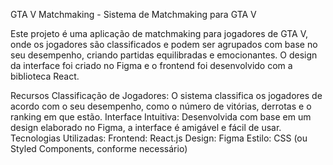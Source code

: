 GTA V Matchmaking - Sistema de Matchmaking para GTA V

Este projeto é uma aplicação de matchmaking para jogadores de GTA V, onde os jogadores são classificados e podem ser agrupados com base no seu desempenho, criando partidas equilibradas e emocionantes. O design da interface foi criado no Figma e o frontend foi desenvolvido com a biblioteca React.

Recursos
Classificação de Jogadores: O sistema classifica os jogadores de acordo com o seu desempenho, como o número de vitórias, derrotas e o ranking em que estão.
Interface Intuitiva: Desenvolvida com base em um design elaborado no Figma, a interface é amigável e fácil de usar.
Tecnologias Utilizadas:
Frontend: React.js
Design: Figma
Estilo: CSS (ou Styled Components, conforme necessário)
